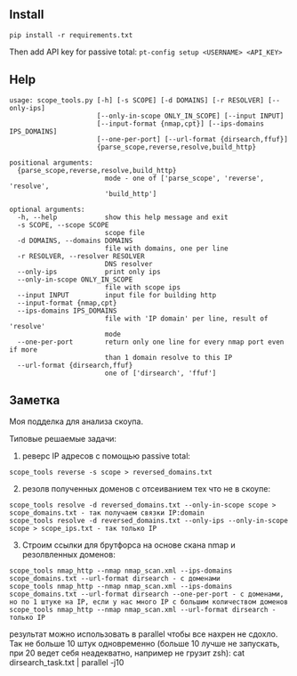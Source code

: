 
## Install

```pip install -r requirements.txt```

Then add API key for passive total:
```pt-config setup <USERNAME> <API_KEY>```

## Help

```
usage: scope_tools.py [-h] [-s SCOPE] [-d DOMAINS] [-r RESOLVER] [--only-ips]
                      [--only-in-scope ONLY_IN_SCOPE] [--input INPUT]
                      [--input-format {nmap,cpt}] [--ips-domains IPS_DOMAINS]
                      [--one-per-port] [--url-format {dirsearch,ffuf}]
                      {parse_scope,reverse,resolve,build_http}

positional arguments:
  {parse_scope,reverse,resolve,build_http}
                        mode - one of ['parse_scope', 'reverse', 'resolve',
                        'build_http']

optional arguments:
  -h, --help            show this help message and exit
  -s SCOPE, --scope SCOPE
                        scope file
  -d DOMAINS, --domains DOMAINS
                        file with domains, one per line
  -r RESOLVER, --resolver RESOLVER
                        DNS resolver
  --only-ips            print only ips
  --only-in-scope ONLY_IN_SCOPE
                        file with scope ips
  --input INPUT         input file for building http
  --input-format {nmap,cpt}
  --ips-domains IPS_DOMAINS
                        file with 'IP domain' per line, result of 'resolve'
                        mode
  --one-per-port        return only one line for every nmap port even if more
                        than 1 domain resolve to this IP
  --url-format {dirsearch,ffuf}
                        one of ['dirsearch', 'ffuf']
```

## Заметка

Моя подделка для анализа скоупа.

Типовые решаемые задачи:
1. реверс IP адресов с помощью passive total:
```
scope_tools reverse -s scope > reversed_domains.txt
```
2. резолв полученных доменов с отсеиванием тех что не в скоупе:
```
scope_tools resolve -d reversed_domains.txt --only-in-scope scope > scope_domains.txt - так получаем связки IP:domain
scope_tools resolve -d reversed_domains.txt --only-ips --only-in-scope scope > scope_ips.txt - так только IP
```
3. Строим ссылки для брутфорса на основе скана nmap и резолвленных доменов:
```
scope_tools nmap_http --nmap nmap_scan.xml --ips-domains scope_domains.txt --url-format dirsearch - c доменами
scope_tools nmap_http --nmap nmap_scan.xml --ips-domains scope_domains.txt --url-format dirsearch --one-per-port - c доменами, но по 1 штуке на IP, если у нас много IP с большим количеством доменов
scope_tools nmap_http --nmap nmap_scan.xml --url-format dirsearch - только IP
```

результат можно использовать в parallel чтобы все нахрен не сдохло. Так не больше 10 штук одновременно (больше 10 лучше не запускать, при 20 ведет себя неадекватно, например не грузит zsh):
cat dirsearch_task.txt | parallel -j10
